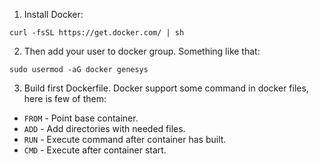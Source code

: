 1. Install Docker:

  `curl -fsSL https://get.docker.com/ | sh`

2. Then add your user to docker group. Something like that:

  `sudo usermod -aG docker genesys`

3. Build first Dockerfile. Docker support some command in docker files, here is few of them:
  - `FROM` - Point base container.
  - `ADD` - Add directories with needed files.
  - `RUN` - Execute command after container has built.
  - `CMD` - Execute after container start.
